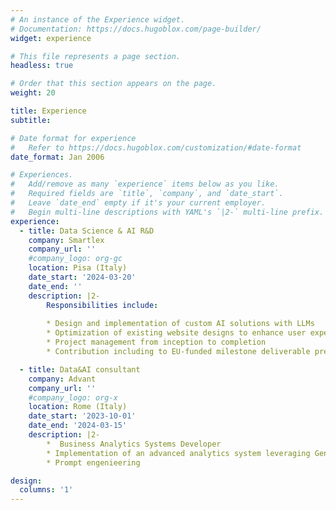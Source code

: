 ```yaml
---
# An instance of the Experience widget.
# Documentation: https://docs.hugoblox.com/page-builder/
widget: experience

# This file represents a page section.
headless: true

# Order that this section appears on the page.
weight: 20

title: Experience
subtitle:

# Date format for experience
#   Refer to https://docs.hugoblox.com/customization/#date-format
date_format: Jan 2006

# Experiences.
#   Add/remove as many `experience` items below as you like.
#   Required fields are `title`, `company`, and `date_start`.
#   Leave `date_end` empty if it's your current employer.
#   Begin multi-line descriptions with YAML's `|2-` multi-line prefix.
experience:
  - title: Data Science & AI R&D 
    company: Smartlex
    company_url: ''
    #company_logo: org-gc
    location: Pisa (Italy)
    date_start: '2024-03-20'
    date_end: ''
    description: |2-
        Responsibilities include:
        
        * Design and implementation of custom AI solutions with LLMs
        * Optimization of existing website designs to enhance user experience and navigation
        * Project management from inception to completion
        * Contribution including to EU-funded milestone deliverable preparation

  - title: Data&AI consultant
    company: Advant
    company_url: ''
    #company_logo: org-x
    location: Rome (Italy)
    date_start: '2023-10-01'
    date_end: '2024-03-15'
    description: |2-
        *  Business Analytics Systems Developer
        * Implementation of an advanced analytics system leveraging Generative AI
        * Prompt engenieering

design:
  columns: '1'
---
```

